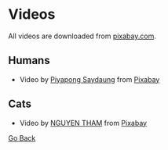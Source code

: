 # Videos

All videos are downloaded from [pixabay.com](https://pixabay.com/).

## Humans

- Video by <a href="https://pixabay.com/users/piyapong89-7158719/?utm_source=link-attribution&amp;utm_medium=referral&amp;utm_campaign=image&amp;utm_content=83863">Piyapong Saydaung</a> from <a href="https://pixabay.com/?utm_source=link-attribution&amp;utm_medium=referral&amp;utm_campaign=image&amp;utm_content=83863">Pixabay</a>

## Cats

- Video by <a href="https://pixabay.com/users/thamnguyen901096-22973343/?utm_source=link-attribution&amp;utm_medium=referral&amp;utm_campaign=image&amp;utm_content=85465">NGUYEN THAM</a> from <a href="https://pixabay.com/?utm_source=link-attribution&amp;utm_medium=referral&amp;utm_campaign=image&amp;utm_content=85465">Pixabay</a>

[Go Back](../../README.md)
